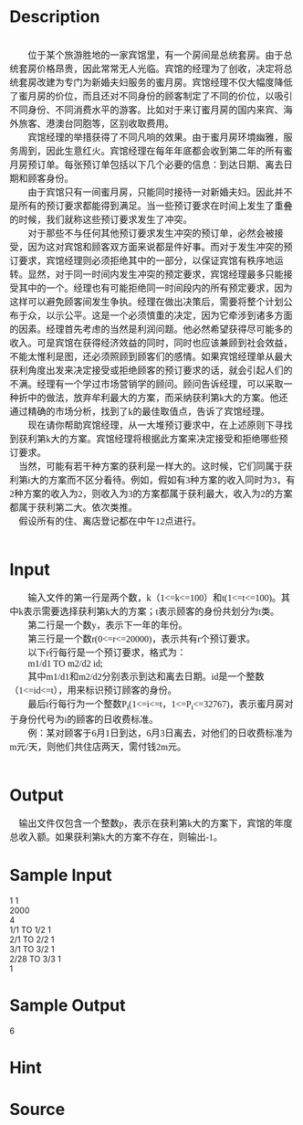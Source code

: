 
# Description

<div class="content"><p class="MsoNormal" style="margin: 0cm 0cm 0pt"><b style="mso-bidi-font-weight: normal"><span lang="EN-US" style="font-family: 宋体"><o:p><span style="font-size: medium"> </span></o:p></span></b></p>
<p class="MsoNormal" style="margin: 0cm 0cm 0pt; text-indent: 24pt"><span style="font-size: medium"><span style="font-family: 宋体; mso-bidi-font-size: 10.0pt">位于某个旅游胜地的一家宾馆里，有一个房间是总统套房。由于总统套房价格昂贵，因此常常无人光临。宾馆的经理为了创收，决定将总统套房改建为专门为新婚夫妇服务的蜜月房。宾馆经理不仅大幅度降低了蜜月房的价位，而且还对不同身份的顾客制定了不同的价位，以吸引不同身份、不同消费水平的游客。比如对于来订蜜月房的国内来宾、海外旅客、港澳台同胞</span></span><span style="font-size: medium"><span class="MsoCommentReference"><span lang="EN-US" style="font-family: 宋体; mso-bidi-font-size: 10.5pt"><span style="display: none; mso-hide: all"><span style="mso-special-character: comment"> </span></span></span></span><span style="font-family: 宋体; mso-bidi-font-size: 10.0pt">等，区别收取费用。</span></span><span style="font-size: 12pt; font-family: 宋体; mso-bidi-font-size: 10.0pt"><span lang="EN-US"><o:p></o:p></span></span></p>
<p class="MsoNormal" style="margin: 0cm 0cm 0pt; text-indent: 24pt"><span style="font-size: medium"><span style="font-family: 宋体; mso-bidi-font-size: 10.0pt">宾馆经理的举措获得了不同凡响的效果。由于蜜月房环境幽雅，服务周到，因此生意红火。宾馆经理在每年年底都会收到第二年的所有蜜月房预订单。每张预订单包括以下几个必要的信息：到达日期、离去日期和顾客身份。</span></span><span style="font-size: 12pt; font-family: 宋体; mso-bidi-font-size: 10.0pt"><span lang="EN-US"><o:p></o:p></span></span></p>
<p class="MsoNormal" style="margin: 0cm 0cm 0pt; text-indent: 24pt"><span style="font-size: medium"><span style="font-family: 宋体; mso-bidi-font-size: 10.0pt">由于宾馆只有一间蜜月房，只能同时接待一对新婚夫妇。因此并不是所有的预订要求都能得到满足。当一些预订要求在时间上发生了重叠的时候，我们就称这些预订要求发生了冲突。</span></span><span style="font-size: 12pt; font-family: 宋体; mso-bidi-font-size: 10.0pt"><span lang="EN-US"><o:p></o:p></span></span></p>
<p class="MsoNormal" style="margin: 0cm 0cm 0pt; text-indent: 24pt"><span style="font-size: medium"><span style="font-family: 宋体; mso-bidi-font-size: 10.0pt">对于那些不与任何其他预订要求发生冲突的预订单，必然会被接受，因为这对宾馆和顾客双方面来说都是件好事。而对于发生冲突的预订要求，宾馆经理则必须拒绝其中的一部分，以保证宾馆有秩序地运转。显然，对于同一时间内发生冲突的预定要求，宾馆经理最多只能接受其中的一个。经理也有可能拒绝同一时间段内的所有预定要求，因为这样可以避免顾客间发生争执。经理在做出决策后，需要将整个计划公布于众，以示公平。这是一个必须慎重的决定，因为它牵涉到诸多方面的因素。经理首先考虑的当然是利润问题。他必然希望获得尽可能多的收入。可是宾馆在获得经济效益的同时，同时也应该兼顾到社会效益</span></span><span style="font-size: medium"><span class="MsoCommentReference"><span lang="EN-US" style="font-family: 宋体; mso-bidi-font-size: 10.5pt"><span style="display: none; mso-hide: all"><span style="mso-special-character: comment"> </span></span></span></span><span style="font-family: 宋体; mso-bidi-font-size: 10.0pt">，不能太惟利是图，还必须照顾到顾客们的感情。如果宾馆经理单从最大获利角度出发来决定接受或拒绝顾客的预订要求的话，就会引起人们的不满。经理有一个学过市场营销学的顾问。顾问告诉经理，可以采取一种折中的做法，放弃牟利最大的方案，而采纳获利第<span lang="EN-US">k</span>大的方案。他还通过精确的市场分析，找到了<span lang="EN-US">k</span>的最佳取值点，告诉了宾馆经理。</span></span><span style="font-size: 12pt; font-family: 宋体; mso-bidi-font-size: 10.0pt"><span lang="EN-US"><o:p></o:p></span></span></p>
<p class="MsoNormal" style="margin: 0cm 0cm 0pt; text-indent: 24pt"><span style="font-size: medium"><span style="font-family: 宋体; mso-bidi-font-size: 10.0pt">现在请你帮助宾馆经理，从一大堆预订要求中，在上述原则下寻找到获利第<span lang="EN-US">k</span>大的方案。宾馆经理将根据此方案来决定接受和拒绝哪些预订要求。</span></span><span style="font-size: 12pt; font-family: 宋体; mso-bidi-font-size: 10.0pt"><span lang="EN-US"><o:p></o:p></span></span></p>
<p class="MsoNormal" style="margin: 0cm 0cm 0pt"><span style="font-size: medium"><span lang="EN-US" style="font-family: 宋体; mso-bidi-font-size: 10.0pt"><span style="mso-spacerun: yes">    </span></span><span style="font-family: 宋体; mso-bidi-font-size: 10.0pt">当然，可能有若干种方案的获利是一样大的。这时候，它们同属于获利第<span lang="EN-US">i</span>大的方案而不区分看待。例如，假如有<span lang="EN-US">3</span>种方案的收入同时为<span lang="EN-US">3</span>，有<span lang="EN-US">2</span>种方案的收入为<span lang="EN-US">2</span>，则收入为<span lang="EN-US">3</span>的方案都属于获利最大，收入为<span lang="EN-US">2</span>的方案都属于获利第二大。依次类推。</span></span><span style="font-size: 12pt; font-family: 宋体; mso-bidi-font-size: 10.0pt"><span lang="EN-US"><o:p></o:p></span></span></p>
<p class="MsoNormal" style="margin: 0cm 0cm 0pt"><span style="font-size: medium"><span lang="EN-US" style="font-family: 宋体; mso-bidi-font-size: 10.0pt"><span style="mso-spacerun: yes">    </span></span><span style="font-family: 宋体; mso-bidi-font-size: 10.0pt">假设所有的住、离店登记都在中午<span lang="EN-US">12</span>点进行。</span></span><span style="font-size: 12pt; font-family: 宋体; mso-bidi-font-size: 10.0pt"><span lang="EN-US"><o:p></o:p></span></span></p>
<p class="MsoNormal" style="margin: 0cm 0cm 0pt"><span style="font-size: medium"><span lang="EN-US" style="font-family: 宋体; mso-bidi-font-size: 10.0pt"><o:p> </o:p></span></span><span lang="EN-US" style="font-size: 12pt; font-family: 宋体; mso-bidi-font-size: 10.0pt"><o:p></o:p></span></p>
<p class="MsoNormal" style="margin: 0cm 0cm 0pt; text-indent: 24pt"></p></div>

# Input

<div class="content"><p class="MsoNormal" style="margin: 0cm 0cm 0pt; text-indent: 24pt"><span style="font-size: medium"><span style="font-family: 宋体; mso-bidi-font-size: 10.0pt">输入文件的第一行是两个数，<span lang="EN-US">k</span>（<span lang="EN-US">1&lt;=k&lt;=100</span>）和<span lang="EN-US">t(1&lt;=t&lt;=100)</span>。其中<span lang="EN-US">k</span>表示需要选择获利第<span lang="EN-US">k</span>大的方案；<span lang="EN-US">t</span>表示顾客的身份共划分为<span lang="EN-US">t</span>类。</span></span><span style="font-size: 12pt; font-family: 宋体; mso-bidi-font-size: 10.0pt"><span lang="EN-US"><o:p></o:p></span></span></p>
<p class="MsoNormal" style="margin: 0cm 0cm 0pt; text-indent: 24pt"><span style="font-size: medium"><span style="font-family: 宋体; mso-bidi-font-size: 10.0pt">第二行是一个数<span lang="EN-US">y</span>，表示下一年的年份。</span></span><span style="font-size: 12pt; font-family: 宋体; mso-bidi-font-size: 10.0pt"><span lang="EN-US"><o:p></o:p></span></span></p>
<p class="MsoNormal" style="margin: 0cm 0cm 0pt; text-indent: 24pt"><span style="font-size: medium"><span style="font-family: 宋体; mso-bidi-font-size: 10.0pt">第三行是一个数<span lang="EN-US">r(0&lt;=r&lt;=20000)</span>，表示共有<span lang="EN-US">r</span>个预订要求。</span></span><span style="font-size: 12pt; font-family: 宋体; mso-bidi-font-size: 10.0pt"><span lang="EN-US"><o:p></o:p></span></span></p>
<p class="MsoNormal" style="margin: 0cm 0cm 0pt; text-indent: 24pt"><span style="font-size: medium"><span style="font-family: 宋体; mso-bidi-font-size: 10.0pt">以下<span lang="EN-US">r</span>行每行是一个预订要求，格式为：</span></span><span style="font-size: 12pt; font-family: 宋体; mso-bidi-font-size: 10.0pt"><span lang="EN-US"><o:p></o:p></span></span></p>
<p class="MsoNormal" style="margin: 0cm 0cm 0pt; text-indent: 24pt"><span style="font-size: medium"><span lang="EN-US" style="font-family: 宋体; mso-bidi-font-size: 10.0pt">m1/d1 TO m2/d2 id;</span></span><span lang="EN-US" style="font-size: 12pt; font-family: 宋体; mso-bidi-font-size: 10.0pt"><o:p></o:p></span></p>
<p class="MsoNormal" style="margin: 0cm 0cm 0pt; text-indent: 24pt"><span style="font-size: medium"><span style="font-family: 宋体; mso-bidi-font-size: 10.0pt">其中<span lang="EN-US">m1/d1</span>和<span lang="EN-US">m2/d2</span>分别表示到达和离去日期。<span lang="EN-US">id</span>是一个整数（<span lang="EN-US">1&lt;=id&lt;=t</span>），用来标识预订顾客的身份。</span></span><span style="font-size: 12pt; font-family: 宋体; mso-bidi-font-size: 10.0pt"><span lang="EN-US"><o:p></o:p></span></span></p>
<p class="MsoNormal" style="margin: 0cm 0cm 0pt; text-indent: 24pt"><span style="font-size: medium"><span style="font-family: 宋体; mso-bidi-font-size: 10.0pt; mso-hansi-font-family: &#39;Times New Roman&#39;; mso-ascii-font-family: &#39;Times New Roman&#39;">最后</span><span lang="EN-US" style="mso-bidi-font-size: 10.0pt"><font face="Times New Roman">t</font></span><span style="font-family: 宋体; mso-bidi-font-size: 10.0pt; mso-hansi-font-family: &#39;Times New Roman&#39;; mso-ascii-font-family: &#39;Times New Roman&#39;">行每行为一个整数</span><span lang="EN-US" style="mso-bidi-font-size: 10.0pt"><font face="Times New Roman">P<sub>i</sub>(1&lt;=i&lt;=t</font></span><span style="font-family: 宋体; mso-bidi-font-size: 10.0pt; mso-hansi-font-family: &#39;Times New Roman&#39;; mso-ascii-font-family: &#39;Times New Roman&#39;">，</span><span lang="EN-US" style="mso-bidi-font-size: 10.0pt"><font face="Times New Roman">1&lt;=P<sub>i</sub>&lt;=32767)</font></span><span style="font-family: 宋体; mso-bidi-font-size: 10.0pt; mso-hansi-font-family: &#39;Times New Roman&#39;; mso-ascii-font-family: &#39;Times New Roman&#39;">，表示蜜月房对于身份代号为</span><span lang="EN-US" style="mso-bidi-font-size: 10.0pt"><font face="Times New Roman">i</font></span><span style="font-family: 宋体; mso-bidi-font-size: 10.0pt; mso-hansi-font-family: &#39;Times New Roman&#39;; mso-ascii-font-family: &#39;Times New Roman&#39;">的顾客的日收费标准。</span></span><span lang="EN-US" style="font-size: 12pt; font-family: 宋体; mso-bidi-font-size: 10.0pt"><o:p></o:p></span></p>
<p class="MsoNormal" style="margin: 0cm 0cm 0pt; text-indent: 24pt"><span style="font-size: medium"><span style="font-family: 宋体; mso-bidi-font-size: 10.0pt">例：某对顾客于</span></span><span style="font-size: 12pt; font-family: 宋体; mso-bidi-font-size: 10.0pt"><st1:chsdate year="2011" month="6" day="1" islunardate="False" isrocdate="False" w:st="on"><span style="font-size: medium"><span lang="EN-US">6</span>月<span lang="EN-US">1</span>日</span></st1:chsdate><span style="font-size: medium">到达，</span><st1:chsdate year="2011" month="6" day="3" islunardate="False" isrocdate="False" w:st="on"><span style="font-size: medium"><span lang="EN-US">6</span>月<span lang="EN-US">3</span>日</span></st1:chsdate><span style="font-size: medium">离去，对他们的日收费标准为<span lang="EN-US">m</span>元<span lang="EN-US">/</span>天，则他们共住店两天，需付钱</span><st1:chmetcnv w:st="on" unitname="m" sourcevalue="2" hasspace="False" negative="False" numbertype="1" tcsc="0"><span style="font-size: medium"><span lang="EN-US">2m</span></span></st1:chmetcnv><span style="font-size: medium">元。</span><span lang="EN-US"><o:p></o:p></span></span></p>
<p class="MsoNormal" style="margin: 0cm 0cm 0pt; text-indent: 24pt"><span style="font-size: medium"><span lang="EN-US" style="font-family: 宋体; mso-bidi-font-size: 10.0pt"><o:p> </o:p></span></span><span lang="EN-US" style="font-size: 12pt; font-family: 宋体; mso-bidi-font-size: 10.0pt"><o:p></o:p></span></p>
<p class="MsoNormal" style="margin: 0cm 0cm 0pt"></p></div>

# Output

<div class="content"><p class="MsoNormal" style="margin: 0cm 0cm 0pt"><span style="font-size: medium"><span lang="EN-US" style="font-family: 宋体; mso-bidi-font-size: 10.0pt"><span style="mso-spacerun: yes">    </span></span><span style="font-family: 宋体; mso-bidi-font-size: 10.0pt">输出文件仅包含一个整数<span lang="EN-US">p</span>，表示在获利第<span lang="EN-US">k</span>大的方案下，宾馆的年度总收入额。如果获利第<span lang="EN-US">k</span>大的方案不存在，则输出<span lang="EN-US">-1</span>。</span></span><span style="font-size: 12pt; font-family: 宋体; mso-bidi-font-size: 10.0pt"><span lang="EN-US"><o:p></o:p></span></span></p>
<p class="MsoNormal" style="margin: 0cm 0cm 0pt"></p></div>

# Sample Input

<div class="content"><span class="sampledata">1 1<br/>
2000<br/>
4<br/>
1/1 TO 1/2 1<br/>
2/1 TO 2/2 1<br/>
3/1 TO 3/2 1<br/>
2/28 TO 3/3 1<br/>
1<br/>
</span></div>

# Sample Output

<div class="content"><span class="sampledata">6</span></div>

# Hint

<div class="content"><p></p></div>

# Source

<div class="content"><p><a href="problemset.php?search="></a></p></div>

